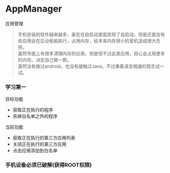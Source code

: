 # AppManager
应用管理

> 手机安装的软件越来越多，虽在在自启动里面禁用了自启动，但是还是会有些应用会在后台偷偷执行，占用内存，给本来内存很小的爱机造成很大负担。  
虽然市面上有很多清理内存的应用，但是信不过此类应用，担心会占用更多的内存。决定自己做一款。  
> 虽然没有做过android，也没有接触过Java，不过秉着语言相通的观念试一试。

### 学习第一

目标功能
* 获取正在执行的程序
* 杀掉白名单之外的程序

当前功能
* 获取正在执行的第三方应用列表
* 关闭正在执行的第三方应用
* 点击应用添加到白名单


### 手机设备必须已破解(获得ROOT权限)
